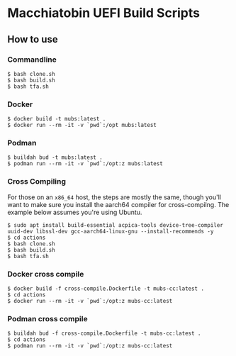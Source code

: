 # Macchiatobin UEFI Build Scripts

## How to use

### Commandline

```shell
$ bash clone.sh
$ bash build.sh
$ bash tfa.sh
```

### Docker

```shell
$ docker build -t mubs:latest .
$ docker run --rm -it -v `pwd`:/opt mubs:latest
```

### Podman

```shell
$ buildah bud -t mubs:latest .
$ podman run --rm -it -v `pwd`:/opt:z mubs:latest
```

### Cross Compiling

For those on an `x86_64` host, the steps are mostly the same, though you'll want to make sure you install the aarch64 compiler for cross-compilng. The example below assumes you're using Ubuntu.

```shell
$ sudo apt install build-essential acpica-tools device-tree-compiler uuid-dev libssl-dev gcc-aarch64-linux-gnu --install-recommends -y
$ cd actions
$ bash clone.sh
$ bash build.sh
$ bash tfa.sh
```

### Docker cross compile

```shell
$ docker build -f cross-compile.Dockerfile -t mubs-cc:latest .
$ cd actions
$ docker run --rm -it -v `pwd`:/opt:z mubs-cc:latest
```

### Podman cross compile

```shell
$ buildah bud -f cross-compile.Dockerfile -t mubs-cc:latest .
$ cd actions
$ podman run --rm -it -v `pwd`:/opt:z mubs-cc:latest
```
